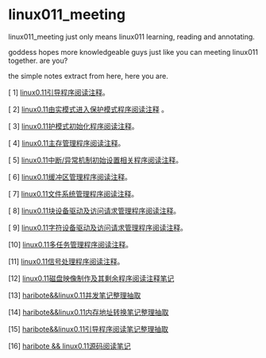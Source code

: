 # linux011_meeting
linux011_meeting just only means linux011 learning, reading and annotating.

goddess hopes more knowledgeable guys just like you can meeting linux011 together. are you?

the simple notes extract from here, here you are.

[ 1] [linux0.11引导程序阅读注释](https://blog.csdn.net/misskissc/article/details/90547748)。

[ 2] [linux0.11由实模式进入保护模式程序阅读注释](https://blog.csdn.net/misskissC/article/details/90551976) 。

[ 3] [linux0.11护模式初始化程序阅读注释](https://blog.csdn.net/misskissC/article/details/90578267)。

[ 4] [linux0.11主存管理程序阅读注释](https://blog.csdn.net/misskissC/article/details/90741185)。

[ 5] [linux0.11中断/异常机制初始设置相关程序阅读注释](https://blog.csdn.net/misskissC/article/details/91348691)。

[ 6] [linux0.11缓冲区管理程序阅读注释](https://blog.csdn.net/misskissC/article/details/92389110)。

[ 7] [linux0.11文件系统管理程序阅读注释](https://blog.csdn.net/misskissC/article/details/95110483)。

[ 8] [linux0.11块设备驱动及访问请求管理程序阅读注释](https://blog.csdn.net/misskissC/article/details/95895432)。

[ 9] [linux0.11字符设备驱动及访问请求管理程序阅读注释](https://blog.csdn.net/misskissc/article/details/97175983)。

[10] [linux0.11多任务管理程序阅读注释](https://blog.csdn.net/misskissc/article/details/99704342)。

[11] [linux0.11信号处理程序阅读注释](https://blog.csdn.net/misskissC/article/details/99844087)。

[12] [linux0.11磁盘映像制作及其剩余程序阅读注释笔记](https://blog.csdn.net/misskissC/article/details/100179096)

[13] [haribote&&linux0.11并发笔记整理抽取](https://blog.csdn.net/misskissC/article/details/102945236)

[14] [haribote&&linux0.11内存地址转换笔记整理抽取](https://blog.csdn.net/misskissC/article/details/102945209)

[15] [haribote&&linux0.11引导程序阅读笔记整理抽取](https://blog.csdn.net/misskissC/article/details/102945093)

[16] [haribote && linux0.11源码阅读笔记](https://blog.csdn.net/misskissC/article/details/101170862)
